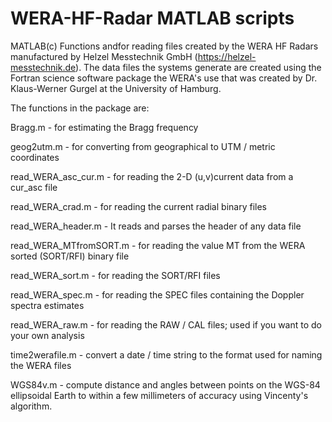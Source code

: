 # WERA-HF-Radar MATLAB scripts
MATLAB(c) Functions andfor reading files created by the WERA HF Radars manufactured by Helzel Messtechnik GmbH (https://helzel-messtechnik.de). The data files the systems generate are created using the Fortran science software package the WERA's use that was created by Dr. Klaus-Werner Gurgel at the University of Hamburg.

The functions in the package are:

Bragg.m                  - for estimating the Bragg frequency

geog2utm.m               - for converting from geographical to UTM / metric coordinates

read_WERA_asc_cur.m      - for reading the 2-D (u,v)current data from a cur_asc file

read_WERA_crad.m         - for reading the current radial binary files

read_WERA_header.m       - It reads and parses the header of any data file

read_WERA_MTfromSORT.m   - for reading the value MT from the WERA sorted (SORT/RFI) binary file

read_WERA_sort.m         - for reading the SORT/RFI files

read_WERA_spec.m         - for reading the SPEC files containing the Doppler spectra estimates

read_WERA_raw.m          - for reading the RAW / CAL files; used if you want to do your own analysis

time2werafile.m          - convert a date / time string to the format used for naming the WERA files

WGS84v.m                 - compute distance and angles between points on the WGS-84 ellipsoidal Earth to within a few millimeters of                                  accuracy using Vincenty's algorithm.
